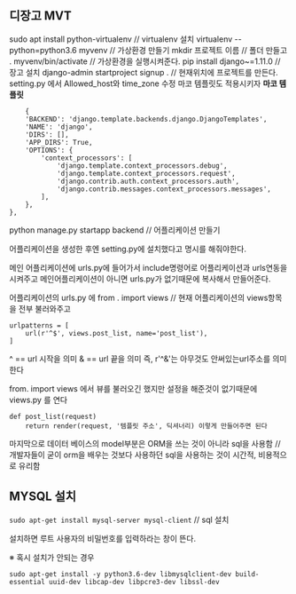 ##  디장고 MVT

sudo apt install python-virtualenv // virtualenv 설치
virtualenv --python=python3.6 myvenv // 가상환경 만들기
mkdir 프로젝트 이름 // 폴더 만들고
. myvenv/bin/activate // 가상환경을 실행시켜준다.
pip install django~=1.11.0 // 장고 설치
django-admin startproject signup . // 현재위치에 프로젝트를 만든다.
setting.py 에서 Allowed_host와 time_zone 수정
마코 템플릿도 적용시키자
**마코 템플릿**

        {
        'BACKEND': 'django.template.backends.django.DjangoTemplates',
        'NAME': 'django',
        'DIRS': [],
        'APP_DIRS': True,
        'OPTIONS': {
            'context_processors': [
                'django.template.context_processors.debug',
                'django.template.context_processors.request',
                'django.contrib.auth.context_processors.auth',
                'django.contrib.messages.context_processors.messages',
            ],
        },
    },

python manage.py startapp backend // 어플리케이션 만들기

어플리케이션을 생성한 후엔 setting.py에 설치했다고 명시를 해줘야한다.

메인 어플리케이션에 urls.py에 들어가서 include명령어로 어플리케이션과 urls연동을 시켜주고 메인어플리케이션이 아니면 urls.py가 없기때문에 복사해서 만들어준다.

어플리케이션의 urls.py 에 
from . import views // 현재 어플리케이션의 views항목을 전부 불러와주고

    urlpatterns = [
        url(r'^$', views.post_list, name='post_list'),
    ]
^ == url 시작을 의미
& == url 끝을 의미
즉, r'^&'는 아무것도 안써있는url주소를 의미한다

from. import views 에서 뷰를 불러오긴 했지만 설정을 해준것이 없기때문에 
views.py 를 연다

    def post_list(request)
    	return render(request, '템플릿 주소', 딕셔너리) 이렇게 만들어주면 된다
  마지막으로 데이터 베이스의 model부분은 ORM을 쓰는 것이 아니라 sql을 사용함 // 개발자들이 굳이 orm을 배우는 것보다 사용하던 sql을 사용하는 것이 시간적, 비용적으로 유리함
  
## MYSQL 설치
`sudo apt-get install mysql-server mysql-client` // sql 설치

설치하면 루트 사용자의 비밀번호를 입력하라는 창이 뜬다.

※ 혹시 설치가 안되는 경우

    sudo apt-get install -y python3.6-dev libmysqlclient-dev build-essential uuid-dev libcap-dev libpcre3-dev libssl-dev



<!--stackedit_data:
eyJoaXN0b3J5IjpbLTQwNjM5OTQwOSwxMTE5MjQ3NDU3LDEyND
QzNTY1MTAsNDMyMDg0NjY3LDIxMDg4MDE4OTcsMTY5NzA5MTk2
OCwtMzkxMjUwNDA3LC05OTgyOTUxNTgsLTQ4MTM4MjY4M119
-->